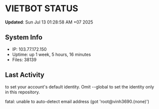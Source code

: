 # VIETBOT STATUS
**Updated**: Sun Jul 13 01:28:58 AM +07 2025

## System Info
- IP: 103.77.172.150
- Uptime: up 1 week, 5 hours, 16 minutes
- Files: 38139

## Last Activity

to set your account's default identity.
Omit --global to set the identity only in this repository.

fatal: unable to auto-detect email address (got 'root@vinh3690.(none)')
